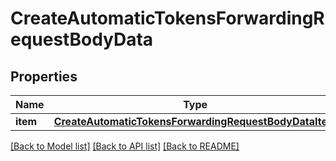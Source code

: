 # CreateAutomaticTokensForwardingRequestBodyData


## Properties
Name | Type | Description | Notes
------------ | ------------- | ------------- | -------------
**item** | [**CreateAutomaticTokensForwardingRequestBodyDataItem**](CreateAutomaticTokensForwardingRequestBodyDataItem.md) |  | 

[[Back to Model list]](../README.md#documentation-for-models) [[Back to API list]](../README.md#documentation-for-api-endpoints) [[Back to README]](../README.md)



